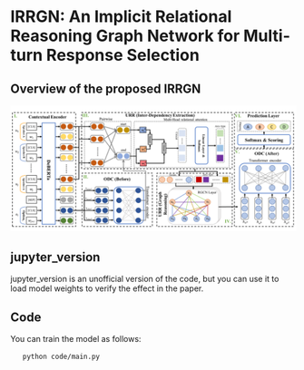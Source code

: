 # IRRGN: An Implicit Relational Reasoning Graph Network for Multi-turn Response Selection
## Overview of the proposed IRRGN
![IRRGN](./Architecture.png)
## jupyter_version
jupyter_version is an unofficial version of the code, but you can use it to load model weights to verify the effect in the paper.
## Code
You can train the model as follows:
 ```
    python code/main.py 
 ```
